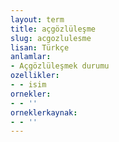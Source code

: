 ```yaml
---
layout: term
title: açgözlüleşme
slug: acgozlulesme
lisan: Türkçe
anlamlar:
- Açgözlüleşmek durumu
ozellikler:
- - isim
ornekler:
- - ''
orneklerkaynak:
- - ''
---
```

